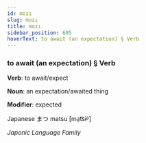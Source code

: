 ```yaml
---
id: mozı
slug: mozı
title: mozı
sidebar_position: 605
hoverText: to await (an expectation) § Verb
---
```


### to await (an expectation) § Verb

**Verb**: to await/expect

**Noun**: an expectation/awaited thing

**Modifier**: expected

Japanese ま​つ matsu [ma̠t͡sɨᵝ]

*Japonic Language Family*
